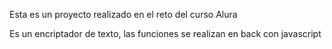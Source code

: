 Esta es un proyecto realizado en el reto del curso Alura


Es un encriptador de texto, las funciones se realizan en back con javascript
